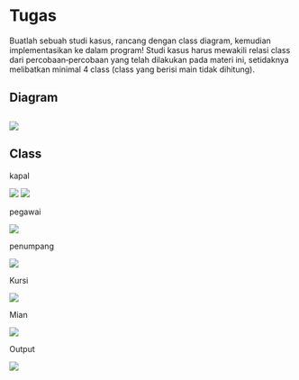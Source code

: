 # Tugas

Buatlah sebuah studi kasus, rancang dengan class diagram, kemudian implementasikan ke dalam
program! Studi kasus harus mewakili relasi class dari percobaan‑percobaan yang telah dilakukan
pada materi ini, setidaknya melibatkan minimal 4 class (class yang berisi main tidak dihitung). 

<h2> Diagram <h2>

<img src="img/kapal.png">

<h2>  Class </h2>

kapal

<img src="img/k1.png">

<img src="img/k2.png">

pegawai

<img src="img/peg.png">

penumpang

<img src="img/pen.png">

Kursi

<img src="img/ku.png">

Mian

<img src="img/main.png">


Output


<img src="img/out.png">


